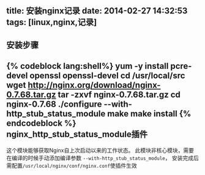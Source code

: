 title: 安装nginx记录
date: 2014-02-27 14:32:53
tags: [linux,nginx,记录]
---

安装步骤
---
{% codeblock lang:shell%}
	yum -y install pcre-devel openssl openssl-devel
	cd /usr/local/src
	wget http://nginx.org/download/nginx-0.7.68.tar.gz
	tar -zxvf nginx-0.7.68.tar.gz
	cd nginx-0.7.68
	./configure --with-http_stub_status_module
	make
	make install
{% endcodeblock %}
nginx_http_stub_status_module插件
---
这个模块能够获取Nginx自上次启动以来的工作状态。 此模块非核心模块，需要在编译的时候手动添加编译参数 `--with-http_stub_status_module`， 安装完成后需配置`/usr/local/nginx/conf/nginx.conf`使插件生效	


